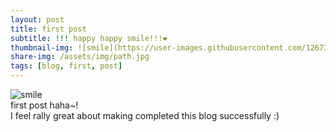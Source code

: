 ```yaml
---
layout: post
title: first post
subtitle: !!! happy happy smile!!!❤️
thumbnail-img: ![smile](https://user-images.githubusercontent.com/126739223/227748137-452d9039-8253-4b87-8afe-ada4e6ae700b.jpg)
share-img: /assets/img/path.jpg
tags: [blog, first, post]
---
```


![smile](https://user-images.githubusercontent.com/126739223/227748137-452d9039-8253-4b87-8afe-ada4e6ae700b.jpg)  
first post haha~!  
I feel rally great about making completed this blog successfully :)
